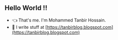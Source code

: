 
## Hello World !!

- 👈 That's me. I'm Mohammed Tanbir Hossain.
- 📝 I write stuff at [https://tanbirblog.blogspot.com](https://tanbirblog.blogspot.com)


